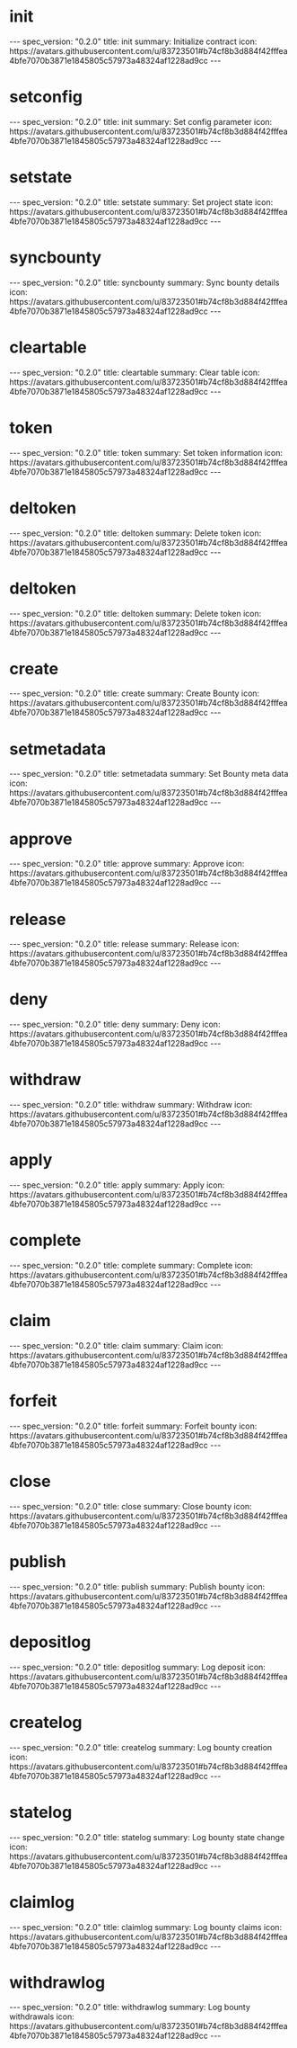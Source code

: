 <h1 class="contract">init</h1>
---
spec_version: "0.2.0"
title: init
summary: Initialize contract
icon: https://avatars.githubusercontent.com/u/83723501#b74cf8b3d884f42fffea4bfe7070b3871e1845805c57973a48324af1228ad9cc
---

<h1 class="contract">setconfig</h1>
---
spec_version: "0.2.0"
title: init
summary: Set config parameter
icon: https://avatars.githubusercontent.com/u/83723501#b74cf8b3d884f42fffea4bfe7070b3871e1845805c57973a48324af1228ad9cc
---

<h1 class="contract">setstate</h1>
---
spec_version: "0.2.0"
title: setstate
summary: Set project state
icon: https://avatars.githubusercontent.com/u/83723501#b74cf8b3d884f42fffea4bfe7070b3871e1845805c57973a48324af1228ad9cc
---

<h1 class="contract">syncbounty</h1>
---
spec_version: "0.2.0"
title: syncbounty
summary: Sync bounty details
icon: https://avatars.githubusercontent.com/u/83723501#b74cf8b3d884f42fffea4bfe7070b3871e1845805c57973a48324af1228ad9cc
---

<h1 class="contract">cleartable</h1>
---
spec_version: "0.2.0"
title: cleartable
summary: Clear table
icon: https://avatars.githubusercontent.com/u/83723501#b74cf8b3d884f42fffea4bfe7070b3871e1845805c57973a48324af1228ad9cc
---

<h1 class="contract">token</h1>
---
spec_version: "0.2.0"
title: token
summary: Set token information
icon: https://avatars.githubusercontent.com/u/83723501#b74cf8b3d884f42fffea4bfe7070b3871e1845805c57973a48324af1228ad9cc
---

<h1 class="contract">deltoken</h1>
---
spec_version: "0.2.0"
title: deltoken
summary: Delete token
icon: https://avatars.githubusercontent.com/u/83723501#b74cf8b3d884f42fffea4bfe7070b3871e1845805c57973a48324af1228ad9cc
---

<h1 class="contract">deltoken</h1>
---
spec_version: "0.2.0"
title: deltoken
summary: Delete token
icon: https://avatars.githubusercontent.com/u/83723501#b74cf8b3d884f42fffea4bfe7070b3871e1845805c57973a48324af1228ad9cc
---


<h1 class="contract">create</h1>
---
spec_version: "0.2.0"
title: create
summary: Create Bounty
icon: https://avatars.githubusercontent.com/u/83723501#b74cf8b3d884f42fffea4bfe7070b3871e1845805c57973a48324af1228ad9cc
---

<h1 class="contract">setmetadata</h1>
---
spec_version: "0.2.0"
title: setmetadata
summary: Set Bounty meta data
icon: https://avatars.githubusercontent.com/u/83723501#b74cf8b3d884f42fffea4bfe7070b3871e1845805c57973a48324af1228ad9cc
---

<h1 class="contract">approve</h1>
---
spec_version: "0.2.0"
title: approve
summary: Approve
icon: https://avatars.githubusercontent.com/u/83723501#b74cf8b3d884f42fffea4bfe7070b3871e1845805c57973a48324af1228ad9cc
---

<h1 class="contract">release</h1>
---
spec_version: "0.2.0"
title: release
summary: Release
icon: https://avatars.githubusercontent.com/u/83723501#b74cf8b3d884f42fffea4bfe7070b3871e1845805c57973a48324af1228ad9cc
---

<h1 class="contract">deny</h1>
---
spec_version: "0.2.0"
title: deny
summary: Deny
icon: https://avatars.githubusercontent.com/u/83723501#b74cf8b3d884f42fffea4bfe7070b3871e1845805c57973a48324af1228ad9cc
---

<h1 class="contract">withdraw</h1>
---
spec_version: "0.2.0"
title: withdraw
summary: Withdraw
icon: https://avatars.githubusercontent.com/u/83723501#b74cf8b3d884f42fffea4bfe7070b3871e1845805c57973a48324af1228ad9cc
---

<h1 class="contract">apply</h1>
---
spec_version: "0.2.0"
title: apply
summary: Apply
icon: https://avatars.githubusercontent.com/u/83723501#b74cf8b3d884f42fffea4bfe7070b3871e1845805c57973a48324af1228ad9cc
---

<h1 class="contract">complete</h1>
---
spec_version: "0.2.0"
title: complete
summary: Complete
icon: https://avatars.githubusercontent.com/u/83723501#b74cf8b3d884f42fffea4bfe7070b3871e1845805c57973a48324af1228ad9cc
---

<h1 class="contract">claim</h1>
---
spec_version: "0.2.0"
title: claim
summary: Claim
icon: https://avatars.githubusercontent.com/u/83723501#b74cf8b3d884f42fffea4bfe7070b3871e1845805c57973a48324af1228ad9cc
---

<h1 class="contract">forfeit</h1>
---
spec_version: "0.2.0"
title: forfeit
summary: Forfeit bounty
icon: https://avatars.githubusercontent.com/u/83723501#b74cf8b3d884f42fffea4bfe7070b3871e1845805c57973a48324af1228ad9cc
---

<h1 class="contract">close</h1>
---
spec_version: "0.2.0"
title: close
summary: Close bounty
icon: https://avatars.githubusercontent.com/u/83723501#b74cf8b3d884f42fffea4bfe7070b3871e1845805c57973a48324af1228ad9cc
---

<h1 class="contract">publish</h1>
---
spec_version: "0.2.0"
title: publish
summary: Publish bounty
icon: https://avatars.githubusercontent.com/u/83723501#b74cf8b3d884f42fffea4bfe7070b3871e1845805c57973a48324af1228ad9cc
---

<h1 class="contract">depositlog</h1>
---
spec_version: "0.2.0"
title: depositlog
summary: Log deposit
icon: https://avatars.githubusercontent.com/u/83723501#b74cf8b3d884f42fffea4bfe7070b3871e1845805c57973a48324af1228ad9cc
---

<h1 class="contract">createlog</h1>
---
spec_version: "0.2.0"
title: createlog
summary: Log bounty creation
icon: https://avatars.githubusercontent.com/u/83723501#b74cf8b3d884f42fffea4bfe7070b3871e1845805c57973a48324af1228ad9cc
---

<h1 class="contract">statelog</h1>
---
spec_version: "0.2.0"
title: statelog
summary: Log bounty state change
icon: https://avatars.githubusercontent.com/u/83723501#b74cf8b3d884f42fffea4bfe7070b3871e1845805c57973a48324af1228ad9cc
---

<h1 class="contract">claimlog</h1>
---
spec_version: "0.2.0"
title: claimlog
summary: Log bounty claims
icon: https://avatars.githubusercontent.com/u/83723501#b74cf8b3d884f42fffea4bfe7070b3871e1845805c57973a48324af1228ad9cc
---

<h1 class="contract">withdrawlog</h1>
---
spec_version: "0.2.0"
title: withdrawlog
summary: Log bounty withdrawals
icon: https://avatars.githubusercontent.com/u/83723501#b74cf8b3d884f42fffea4bfe7070b3871e1845805c57973a48324af1228ad9cc
---
